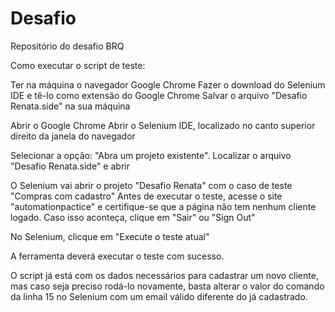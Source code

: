 # Desafio
Repositório do desafio BRQ

Como executar o script de teste:

Ter na máquina o navegador Google Chrome
Fazer o download do Selenium IDE e tê-lo como extensão do Google Chrome
Salvar o arquivo "Desafio Renata.side" na sua máquina

Abrir o Google Chrome
Abrir o Selenium IDE, localizado no canto superior direito da janela do navegador

Selecionar a opção: "Abra um projeto existente".
Localizar o arquivo "Desafio Renata.side" e abrir

O Selenium vai abrir o projeto "Desafio Renata" com o caso de teste "Compras com cadastro"
Antes de executar o teste, acesse o site "automationpactice" e certifique-se que a página não tem nenhum cliente logado.
Caso isso aconteça, clique em "Sair" ou "Sign Out"

No Selenium, clicque em "Execute o teste atual"

A ferramenta deverá executar o teste com sucesso.

O script já está com os dados necessários para cadastrar um novo cliente, mas caso seja preciso rodá-lo novamente,
basta alterar o valor do comando da linha 15 no Selenium com um email válido diferente do já cadastrado.
